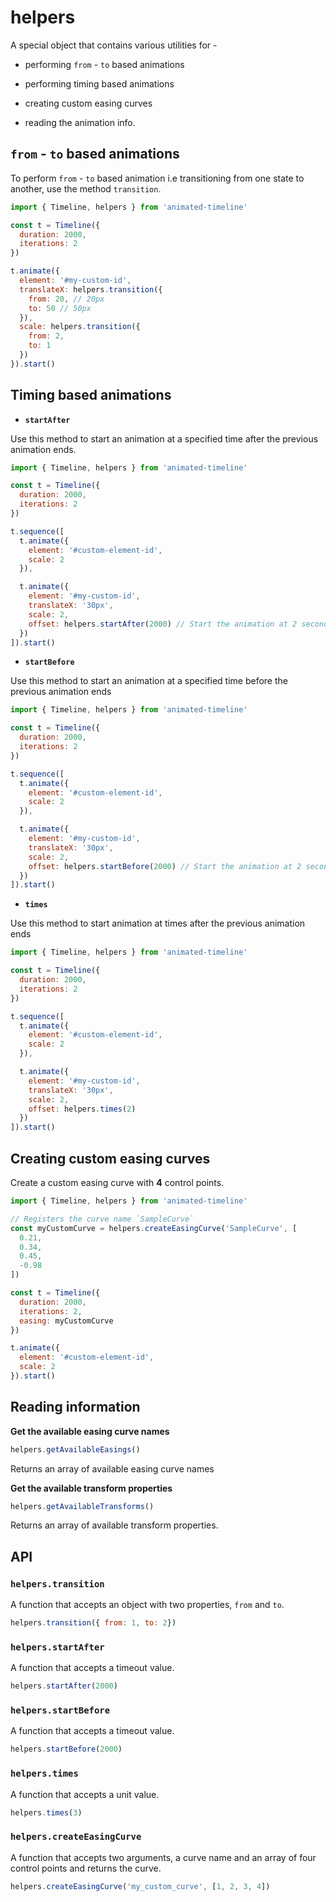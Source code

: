 # helpers

A special object that contains various utilities for -

* performing `from` - `to` based animations

* performing timing based animations

* creating custom easing curves

* reading the animation info.

## `from` - `to` based animations

To perform `from` - `to` based animation i.e transitioning from one state to another, use the method `transition`.

```js
import { Timeline, helpers } from 'animated-timeline'

const t = Timeline({
  duration: 2000,
  iterations: 2
})

t.animate({
  element: '#my-custom-id',
  translateX: helpers.transition({
    from: 20, // 20px
    to: 50 // 50px
  }),
  scale: helpers.transition({
    from: 2,
    to: 1
  })
}).start()
```

## Timing based animations

* **`startAfter`**

Use this method to start an animation at a specified time after the previous animation ends.

```js
import { Timeline, helpers } from 'animated-timeline'

const t = Timeline({
  duration: 2000,
  iterations: 2
})

t.sequence([
  t.animate({
    element: '#custom-element-id',
    scale: 2
  }),

  t.animate({
    element: '#my-custom-id',
    translateX: '30px',
    scale: 2,
    offset: helpers.startAfter(2000) // Start the animation at 2 seconds after the previous animation ends.
  })
]).start()
```

* **`startBefore`**

Use this method to start an animation at a specified time before the previous animation ends

```js
import { Timeline, helpers } from 'animated-timeline'

const t = Timeline({
  duration: 2000,
  iterations: 2
})

t.sequence([
  t.animate({
    element: '#custom-element-id',
    scale: 2
  }),

  t.animate({
    element: '#my-custom-id',
    translateX: '30px',
    scale: 2,
    offset: helpers.startBefore(2000) // Start the animation at 2 seconds before the previous animation ends.
  })
]).start()
```

* **`times`**

Use this method to start animation at times after the previous animation ends

```js
import { Timeline, helpers } from 'animated-timeline'

const t = Timeline({
  duration: 2000,
  iterations: 2
})

t.sequence([
  t.animate({
    element: '#custom-element-id',
    scale: 2
  }),

  t.animate({
    element: '#my-custom-id',
    translateX: '30px',
    scale: 2,
    offset: helpers.times(2)
  })
]).start()
```

## Creating custom easing curves

Create a custom easing curve with **4** control points.

```js
import { Timeline, helpers } from 'animated-timeline'

// Registers the curve name `SampleCurve`
const myCustomCurve = helpers.createEasingCurve('SampleCurve', [
  0.21,
  0.34,
  0.45,
  -0.98
])

const t = Timeline({
  duration: 2000,
  iterations: 2,
  easing: myCustomCurve
})

t.animate({
  element: '#custom-element-id',
  scale: 2
}).start()
```

## Reading information

**Get the available easing curve names**

```js
helpers.getAvailableEasings()
```

Returns an array of available easing curve names

**Get the available transform properties**

```js
helpers.getAvailableTransforms()
```

Returns an array of available transform properties.

## API

### `helpers.transition`

A function that accepts an object with two properties, `from` and `to`.

```js
helpers.transition({ from: 1, to: 2})
```

### `helpers.startAfter`

A function that accepts a timeout value.

```js
helpers.startAfter(2000)
```

### `helpers.startBefore`

A function that accepts a timeout value.

```js
helpers.startBefore(2000)
```

### `helpers.times`

A function that accepts a unit value.

```js
helpers.times(3)
```

### `helpers.createEasingCurve`

A function that accepts two arguments, a curve name and an array of four control points and returns the curve.

```js
helpers.createEasingCurve('my_custom_curve', [1, 2, 3, 4])
```